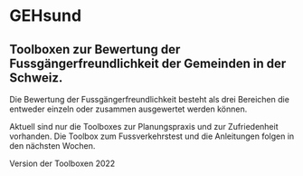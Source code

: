 # GEHsund
## Toolboxen zur Bewertung der Fussgängerfreundlichkeit der Gemeinden in der Schweiz.

Die Bewertung der Fussgängerfreundlichkeit besteht als drei Bereichen die entweder einzeln oder zusammen ausgewertet werden können. 

Aktuell sind nur die Toolboxes zur Planungspraxis und zur Zufriedenheit vorhanden. Die Toolbox zum Fussverkehrstest und die Anleitungen folgen in den nächsten Wochen.

Version der Toolboxen 2022
